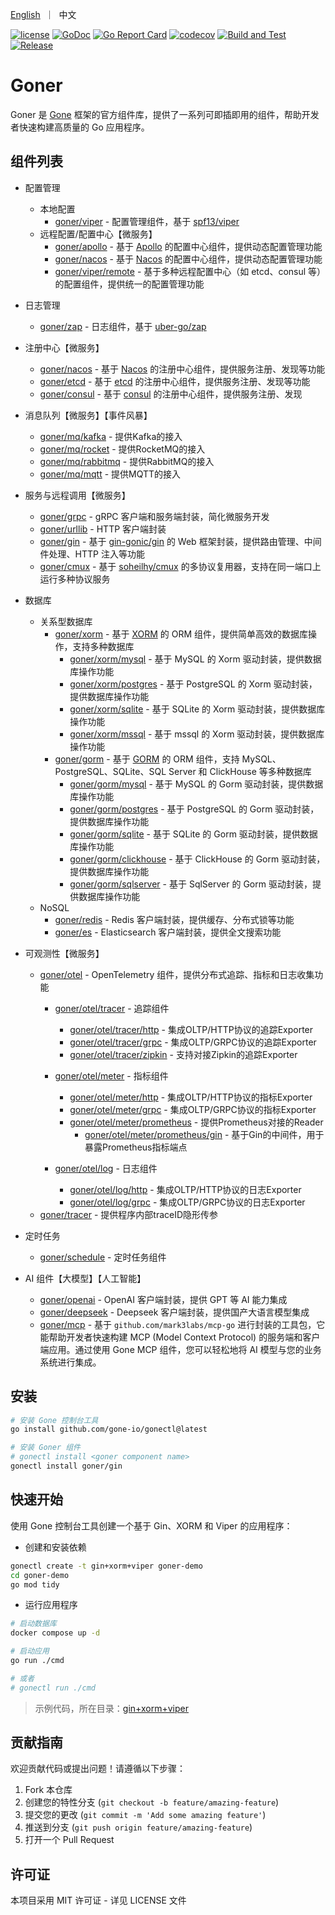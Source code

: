 <p>
    <a href="README.md">English</a>&nbsp ｜&nbsp 中文
</p>

[![license](https://img.shields.io/badge/license-MIT-blue)](LICENSE)
[![GoDoc](https://pkg.go.dev/badge/github.com/gone-io/goner.jsonvalue?utm_source=godoc)](http://godoc.org/github.com/gone-io/goner)
[![Go Report Card](https://goreportcard.com/badge/github.com/gone-io/goner)](https://goreportcard.com/report/github.com/gone-io/goner)
[![codecov](https://codecov.io/gh/gone-io/goner/graph/badge.svg?token=H3CROTTDZ1)](https://codecov.io/gh/gone-io/goner)
[![Build and Test](https://github.com/gone-io/goner/actions/workflows/go.yml/badge.svg)](https://github.com/gone-io/goner/actions/workflows/go.yml)
[![Release](https://img.shields.io/github/release/gone-io/goner.svg?style=flat-square)](https://github.com/gone-io/goner/releases)

# Goner

Goner 是 [Gone](https://github.com/gone-io/gone) 框架的官方组件库，提供了一系列可即插即用的组件，帮助开发者快速构建高质量的
Go 应用程序。

## 组件列表

- 配置管理
    - 本地配置
        - [goner/viper](./viper) - 配置管理组件，基于 [spf13/viper](https://github.com/spf13/viper)
    - 远程配置/配置中心【微服务】
        - [goner/apollo](./apollo) - 基于 [Apollo](https://www.apolloconfig.com/) 的配置中心组件，提供动态配置管理功能
        - [goner/nacos](./nacos) - 基于 [Nacos](https://nacos.io/) 的配置中心组件，提供动态配置管理功能
        - [goner/viper/remote](./viper/remote) - 基于多种远程配置中心（如 etcd、consul 等）的配置组件，提供统一的配置管理功能
- 日志管理
    - [goner/zap](./zap) - 日志组件，基于 [uber-go/zap](https://github.com/uber-go/zap)

- 注册中心【微服务】
    - [goner/nacos](./nacos) - 基于 [Nacos](https://nacos.io/) 的注册中心组件，提供服务注册、发现等功能
    - [goner/etcd](./etcd) - 基于 [etcd](https://etcd.io/) 的注册中心组件，提供服务注册、发现等功能
    - [goner/consul](./consul) - 基于 [consul](https://www.consul.io/) 的注册中心组件，提供服务注册、发现

- 消息队列【微服务】【事件风暴】
    - [goner/mq/kafka](./mq/kafka) - 提供Kafka的接入
    - [goner/mq/rocket](./mq/rocket) - 提供RocketMQ的接入
    - [goner/mq/rabbitmq](./mq/rabbitmq) - 提供RabbitMQ的接入
    - [goner/mq/mqtt](./mq/mqtt) - 提供MQTT的接入

- 服务与远程调用【微服务】
    - [goner/grpc](./grpc) - gRPC 客户端和服务端封装，简化微服务开发
    - [goner/urllib](./urllib) - HTTP 客户端封装
    - [goner/gin](./gin) - 基于 [gin-gonic/gin](https://github.com/gin-gonic/gin) 的 Web 框架封装，提供路由管理、中间件处理、HTTP 注入等功能
    - [goner/cmux](./cmux) - 基于 [soheilhy/cmux](https://github.com/soheilhy/cmux) 的多协议复用器，支持在同一端口上运行多种协议服务

- 数据库
    - 关系型数据库
        - [goner/xorm](./xorm) - 基于 [XORM](https://xorm.io/) 的 ORM 组件，提供简单高效的数据库操作，支持多种数据库
            - [goner/xorm/mysql](./xorm/mysql) - 基于 MySQL 的 Xorm 驱动封装，提供数据库操作功能
            - [goner/xorm/postgres](./xorm/postgres) - 基于 PostgreSQL 的 Xorm 驱动封装，提供数据库操作功能
            - [goner/xorm/sqlite](./xorm/sqlite) - 基于 SQLite 的 Xorm 驱动封装，提供数据库操作功能
            - [goner/xorm/mssql](./xorm/mssql) - 基于 mssql 的 Xorm 驱动封装，提供数据库操作功能
        - [goner/gorm](./gorm) - 基于 [GORM](https://gorm.io/) 的 ORM 组件，支持 MySQL、PostgreSQL、SQLite、SQL Server 和 ClickHouse 等多种数据库
            - [goner/gorm/mysql](./gorm/mysql) - 基于 MySQL 的 Gorm 驱动封装，提供数据库操作功能
            - [goner/gorm/postgres](./gorm/postgres) - 基于 PostgreSQL 的 Gorm 驱动封装，提供数据库操作功能
            - [goner/gorm/sqlite](./gorm/sqlite) - 基于 SQLite 的 Gorm 驱动封装，提供数据库操作功能
            - [goner/gorm/clickhouse](./gorm/clickhouse) - 基于 ClickHouse 的 Gorm 驱动封装，提供数据库操作功能
            - [goner/gorm/sqlserver](./gorm/sqlserver) - 基于 SqlServer 的 Gorm 驱动封装，提供数据库操作功能
    - NoSQL
        - [goner/redis](./redis) - Redis 客户端封装，提供缓存、分布式锁等功能
        - [goner/es](./es) - Elasticsearch 客户端封装，提供全文搜索功能

- 可观测性【微服务】
    - [goner/otel](./otel) - OpenTelemetry 组件，提供分布式追踪、指标和日志收集功能
        - [goner/otel/tracer](./otel/tracer) - 追踪组件
            - [goner/otel/tracer/http](./otel/tracer/http) - 集成OLTP/HTTP协议的追踪Exporter
            - [goner/otel/tracer/grpc](./otel/tracer/grpc) - 集成OLTP/GRPC协议的追踪Exporter
            - [goner/otel/tracer/zipkin](./otel/tracer/zipkin) - 支持对接Zipkin的追踪Exporter

        - [goner/otel/meter](./otel/meter) - 指标组件
            - [goner/otel/meter/http](./otel/meter/http) - 集成OLTP/HTTP协议的指标Exporter
            - [goner/otel/meter/grpc](./otel/meter/grpc) - 集成OLTP/GRPC协议的指标Exporter
            - [goner/otel/meter/prometheus](./otel/meter/prometheus) - 提供Prometheus对接的Reader
                - [goner/otel/meter/prometheus/gin](./otel/meter/prometheus/gin) - 基于Gin的中间件，用于暴露Prometheus指标端点

        - [goner/otel/log](./otel/log) - 日志组件
            - [goner/otel/log/http](./otel/log/http) - 集成OLTP/HTTP协议的日志Exporter
            - [goner/otel/log/grpc](./otel/log/grpc) - 集成OLTP/GRPC协议的日志Exporter
    - [goner/tracer](./tracer) - 提供程序内部traceID隐形传参

- 定时任务
    - [goner/schedule](./schedule) - 定时任务组件

- AI 组件【大模型】【人工智能】
    - [goner/openai](./openai) - OpenAI 客户端封装，提供 GPT 等 AI 能力集成
    - [goner/deepseek](./deepseek) - Deepseek 客户端封装，提供国产大语言模型集成
    - [goner/mcp](./mcp) - 基于 `github.com/mark3labs/mcp-go` 进行封装的工具包，它能帮助开发者快速构建 MCP (Model Context
      Protocol)  的服务端和客户端应用。通过使用 Gone MCP 组件，您可以轻松地将 AI 模型与您的业务系统进行集成。

## 安装

```bash
# 安装 Gone 控制台工具
go install github.com/gone-io/gonectl@latest

# 安装 Goner 组件
# gonectl install <goner component name>
gonectl install goner/gin
```

## 快速开始

使用 Gone 控制台工具创建一个基于 Gin、XORM 和 Viper 的应用程序：

- 创建和安装依赖

```bash
gonectl create -t gin+xorm+viper goner-demo
cd goner-demo
go mod tidy
```

- 运行应用程序

```bash
# 启动数据库
docker compose up -d

# 启动应用
go run ./cmd

# 或者
# gonectl run ./cmd
```

> 示例代码，所在目录：[gin+xorm+viper](examples/gin%2Bxorm%2Bviper)

## 贡献指南

欢迎贡献代码或提出问题！请遵循以下步骤：

1. Fork 本仓库
2. 创建您的特性分支 (`git checkout -b feature/amazing-feature`)
3. 提交您的更改 (`git commit -m 'Add some amazing feature'`)
4. 推送到分支 (`git push origin feature/amazing-feature`)
5. 打开一个 Pull Request

## 许可证

本项目采用 MIT 许可证 - 详见 LICENSE 文件

